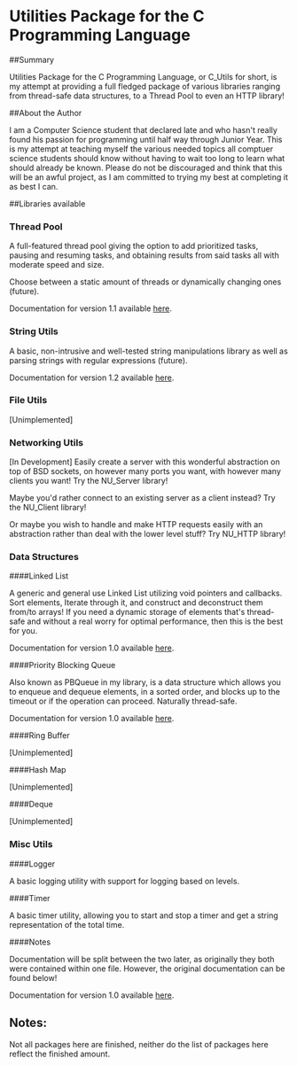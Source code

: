 # Utilities Package for the C Programming Language

##Summary

Utilities Package for the C Programming Language, or C_Utils for short, is my attempt at providing a full fledged package of various libraries ranging from thread-safe data structures, to a Thread Pool to even an HTTP library! 

##About the Author

I am a Computer Science student that declared late and who hasn't really found his passion for programming until half way through Junior Year. This is my attempt at teaching myself the various needed topics all comptuer science students should know without having to wait too long to learn what should already be known. Please do not be discouraged and think that this will be an awful project, as I am committed to trying my best at completing it as best I can. 

##Libraries available

### Thread Pool

A full-featured thread pool giving the option to add prioritized tasks, pausing and resuming tasks, and obtaining results from said tasks all with moderate speed and size.

Choose between a static amount of threads or dynamically changing ones (future).

Documentation for version 1.1 available [here](http://theif519.github.io/Thread_Pool_Documentation/).

### String Utils

A basic, non-intrusive and well-tested string manipulations library as well as parsing strings with regular expressions (future).

Documentation for version 1.2 available [here](http://theif519.github.io/String_Utils_Documentation/).

### File Utils

[Unimplemented]

### Networking Utils

[In Development]
Easily create a server with this wonderful abstraction on top of BSD sockets, on however many ports you want, with however many clients you want! Try the NU_Server library!

Maybe you'd rather connect to an existing server as a client instead? Try the NU_Client library!

Or maybe you wish to handle and make HTTP requests easily with an abstraction rather than deal with the lower level stuff? Try NU_HTTP library!

### Data Structures

####Linked List

A generic and general use Linked List utilizing void pointers and callbacks. Sort elements, Iterate through it, and construct and deconstruct them from/to arrays! If you need a dynamic storage of elements that's thread-safe and without a real worry for optimal performance, then this is the best for you.

Documentation for version 1.0 available [here](http://theif519.github.io/Linked_List_Documentation/).

####Priority Blocking Queue

Also known as PBQueue in my library, is a data structure which allows you to enqueue and dequeue elements, in a sorted order, and blocks up to the timeout or if the operation can proceed. Naturally thread-safe.

Documentation for version 1.0 available [here](http://theif519.github.io/Data_Structures_Documentation/Priority_Blocking_Queue/).

####Ring Buffer

[Unimplemented]

####Hash Map

[Unimplemented]

####Deque

[Unimplemented]

### Misc Utils

####Logger

A basic logging utility with support for logging based on levels.

####Timer

A basic timer utility, allowing you to start and stop a timer and get a string representation of the total time.

####Notes

Documentation will be split between the two later, as originally they both were contained within one file. However, the original documentation can be found below!

Documentation for version 1.0 available [here](http://theif519.github.io/Misc_Utils_Documentation/).

## Notes:

Not all packages here are finished, neither do the list of packages here reflect the finished amount.

